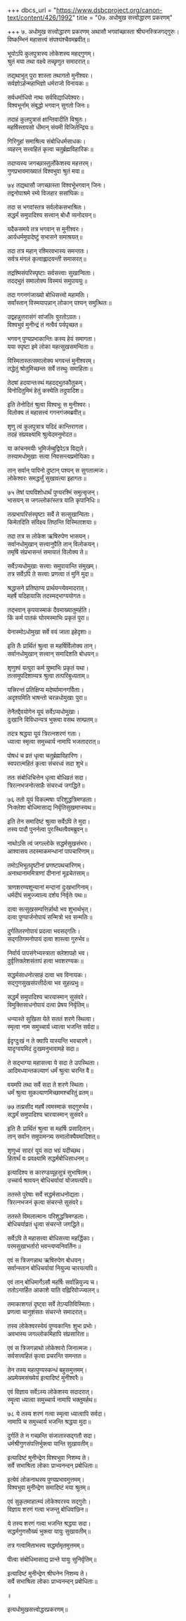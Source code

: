 +++
dbcs_url = "https://www.dsbcproject.org/canon-text/content/426/1992"
title = "0७. अधोमुख सत्त्वोद्धारण प्रकरणम्"

+++
७. अधोमुख सत्त्वोद्धारण प्रकरणम्
अथासौ भगवांच्छास्ता श्रीघनस्त्रिजगद्गुरुः।  
विष्कम्भिनं महासत्त्वं संपश्यंश्चैवमब्रवीत्॥

भूयोऽपि कुलपुत्रास्य लोकेशस्य महद्गुणम्।  
श्रुतं मया तथा वक्ष्ये तच्छृणुत समादरात्॥

तद्यथाभुत् पुरा शास्ता तथागतो मुनीश्वरः।  
सर्वज्ञोऽर्हन्महाभिज्ञो धर्मराजो विनायकः॥

सर्वधर्माधिपो नाथः सर्वविद्याधिपेश्वरः।  
विश्वभूर्नाम् संबुद्धो भगवान् सुगतो जिनः॥

तदाहं कुलपुत्रासं क्षान्तिवादीति विश्रुतः।  
महर्षिस्तापसो धीमान् संयमी विजितेन्द्रियः॥

गिरिगुहां समाश्रित्य संबोधिधर्मसाधकः।  
व्यहरन् सत्त्वहितं कृत्वा चतुर्ब्रह्मविहारिकः॥

तदाप्यस्य जगच्छास्तुर्लोकेशस्य महत्तरम्।  
गुणप्रभावमाख्यातं विश्वभुवा श्रुतं मया॥

७४
तद्यथासौ जगच्छास्ता विश्वर्भूभगवान् जिनः।  
तद्वनोपाश्रमे रम्ये विजहार ससांघिकः॥

तदा स भगवांस्तत्र सर्वलोकसभाश्रितः।  
सद्धर्मं समुपादिश्य सत्त्वान् बोधौ व्यनोदयन्॥

यदैकसमये तत्र भगवान् स मुनीश्वरः।  
आर्यधर्ममुपादेष्टुं सभासने समाश्रयत्॥

तदा तत्र महान् रश्मिरवभास्य समन्ततः।  
सर्वत्र मंगलं कृत्वाह्लादयन्ती समासरत्॥

तद्रश्मिसंपरिस्पृष्टाः सर्वसत्त्वाः सुखान्विताः।  
तदद्भुतं समालोक्य विस्मयं समुपाययुः॥

तदा गगनगंजाख्यो बोधिसत्त्वो महामतिः।  
सर्वांस्तान् विस्मयापन्नान् लोकान् पश्यन् समुत्थितः॥

उद्वहन्नुत्तरासंगं सांजलिः पुरतोऽग्रतः।  
विश्वभुवं मुनीन्द्रं तं नत्वैवं पर्यपृच्छत॥

भगवन् पुण्यप्रभाकान्तिः कस्य हेयं समागता।  
यया स्पृष्टा इमे लोका महत्सुखसमन्विताः॥

विस्मितास्तत्समालोक्य भगवन्तं मुनीश्वरम्।  
तद्धेतुं श्रोतुमिच्छन्तः सर्वे तस्थुः समाहिताः॥

तेदषां हदयान्तःस्थं महदद्भुतकौतुकम्।  
विनोदितुमिमं हेतुं कस्येति तदुपादिश॥

इति तेनोदितं श्रुत्वा विश्वभूः स मुनीश्वरः।  
विलोक्य तं महासत्त्वं गगनगंजमब्रवीत्॥

शृणु त्वं कुलपुत्रात्र यदिदं कान्तिरागता।  
तदहं संप्रवक्ष्यामि श्रुत्वेदमनुमोदत॥

या कांचनमयीः भूमिर्जम्बुद्विपेऽत्र विद्यते।  
तस्यामधोमुखाः सत्वा निवसन्त्यप्रमोयिकाः॥

तान् सर्वान् पापिनो दुष्टान् पश्यन् स सुगतात्मजः।  
लोकेश्वरः समद्धर्त्तुं सुखावत्या इहागतः॥

७५
तेषां पापविशोधार्थं पुण्यरश्मिं समुत्सृजन्।  
भासयन् स जगल्लोकांस्तत्र याति कृपानिधिः॥

तत्प्रभापरिसंस्पृष्टाः सर्वे ते सत्सुखान्विताः।  
किमेतदिति संविक्ष्य तिष्ठन्ति विस्मिताशयाः॥

तदा तत्र स लोकेश ऋषिरुपेण भासयन्।  
सर्वानधोमुखान् सत्त्वानुपैति तान् विलोकयन्।  
तमृषिं संप्रभासन्तं समायातं विलोक्य ते॥

सर्वेऽप्यधोमुखाः सत्त्वाः समुपायान्ति संमुखम्।  
तत्र सर्वेऽपि ते सत्त्वाः प्रणत्वा तं मुनिं मुदा॥

श्रद्धासने प्रतिष्ठाप्य प्रार्थयन्त्येवमादरात्।  
महर्षे यदिहायासि तदस्मद्भाग्ययोगतः॥

तद्भवान् कृपयास्माकं दैवमाख्यातुमर्हति।  
किं कर्म पातकं घोरमस्माभिः प्रकृतं पुरा॥

येनास्मोऽधोमुखा सर्वे वयं जाता इहेदृशाः॥

इति तैः प्रार्थितं श्रुत्वा स महर्षिर्विलोक्य तान्।  
सर्वानधोमुखान् सत्त्वान् समादिशति बोधयन्॥

शृणुश्वं यत्पुरा कर्म युष्माभिः प्रकृतं यथा।  
तत्समुपदिशाम्यत्र श्रुत्वा तत्परिबुध्यताम्॥

यत्त्रिरन्तं प्रतिक्षिप्य मदेर्ष्यामानगर्विताः।  
अदृश्यमिति भाषन्तो चरन्नधोमुखाः पुरा॥

तेनैतद्दैवयोगेन यूयं सर्वेऽप्यधोमुखाः।  
दुःखानि विविधान्यत्र भुक्त्वा वसथ साम्प्रतम्॥

तदत्र श्रद्धया यूयं त्रिरत्नशरणं गताः।  
ध्यात्वा स्मृत्वा समुच्चार्य नामापि भजतादरात्॥

पोषधं च व्रतं धृत्वा चतुर्ब्रह्मविहारिणः।  
स्वपरात्महितं कृत्वा संचरध्वं सदा शुभे॥

ततः संबोधिचित्तेन धृत्वा बोधिव्रतं सदा।  
त्रिरत्नभजनोत्साहैः संचरध्वं जगद्धिते॥

७६
ततो यूयं विकल्मषाः परिशुद्धत्रिमण्डलाः।  
निःक्लेशा बोधिमासाद्य निर्वृतिसुखमाप्स्यथ॥

इति तेन समादिष्टं श्रुत्वा सर्वेऽपि ते मुदा।  
तस्य पादौ पुनर्नत्वा पुरःस्थित्वैवमब्रुवन्॥

नाथोऽसि त्वं जगल्लोके सद्धर्मसुखसंभरः।  
आश्वासय तदस्माकमन्धानां पापचारिणाम्॥

तमोऽभिभूतदृष्टीनां प्रणष्टपथचारिणम्।  
अनाथानाममित्राणां दीनानां मूढचेतसाम्॥

त्राणशरण्यशून्यानां मन्दानां दुःखभागिनाम्।  
धर्मदीपं समुज्ज्वाल्य दर्शय निर्वृतेः पथः॥

दत्वा सत्सुखसम्पत्तिर्न्नाथो भव शुभार्थभृत्।  
दत्वा पुण्यार्जनोपायं सन्मित्रो भव सन्मतिः॥

दुर्गतितरणोपायं प्रदत्वा भवसद्गतिः।  
सद्गतिगमनोपायं दत्वा शास्त्वा गुरुर्भव॥

निर्वार्य पापसंगेभ्यस्त्राता क्लेशापहो भव।  
दुर्वृत्तिक्लेशसंतापं हत्वा भवशरण्यकः॥

सद्धर्मसाधनोत्साहं दत्वा भव विनायकः।  
सद्गुणसुखसंपत्तीर्दत्वा भव सुहत्प्रभुः॥

सद्धर्मं समुपादिश्य चारयास्मान् सुसंवरे।  
विमुक्तिसाधनोपायं दत्वा प्रेषय निर्वृतिम्॥

धन्यास्ते सुखिता येते सततं शरणे स्थित्वा।  
स्मृत्वा नाम समुच्चार्य ध्यात्वा भजन्ति सर्वदा॥

ईदृग्दुःखं न ते क्वापि यास्यन्ति भवचारणे।  
यादृग्वयमिदं दुःखमनुभावामहे सदा॥

ते सद्भाग्या महासत्त्वा ये सदा ते उपस्थिताः।  
आदिमध्यान्तकल्याणं धर्मं श्रुत्वा चरन्ति वै॥

वयमपि तथा सर्वे सदा ते शरणे स्थिताः।  
धर्मं श्रुत्वा सुकल्याणमिच्छामश्चरितुं व्रतम्॥

७७
तत्प्रसीद महर्षे त्वमस्माकं सद्गुरुर्भव।  
सद्धर्मं समुपादिश्य चारयास्मान् सुसंवरे॥

इति तैः प्रार्थितं श्रुत्वा स महर्षिः प्रसादितान्।  
तान् सर्वान समुपामन्त्र्य समालोक्यैवमादिशत्॥

शृणुध्वं सादरं यूयं सदा भग्रं यदीच्छथ।  
हितार्थं वः प्रवक्ष्यामि सद्धर्मबोधिसाधनम्॥

इत्यादिश्य स कारण्डव्यूहसूत्रं सुभाषितम्।  
उच्चार्य श्रावयन् बोधिचर्यायां योजयत्यपि॥

ततस्ते पुरेषाः सर्वे सद्धर्मसाधनोद्यताः।  
त्रिरत्नभजनं कृत्वा संचरन्ते सुसंवरे॥

ततस्ते विमलात्मानः परिशुद्धत्रिमण्डलाः।  
बोधिचर्याव्रतं धॄत्वा संचरन्ते जगद्धिते॥

सर्वेऽपि ते महासत्त्वा बोधिसत्त्वा महर्द्धिकाः।  
परमसुखाभर्तारो भवन्त्यप्यनिवर्तिनः॥

एवं स त्रिजगन्नाथ ऋषिरुपेण बोधयन्।  
सर्वान्स्तान बोधिचर्यायां नियुज्य चारयत्यपि॥

एवं तान् बोधिमार्गेऽसौ महर्षिः सर्वान्नियुज्य च।  
ततोऽन्तर्हित आकाशे याति वह्निरिवोज्ज्वलन्॥

तमाकाशगतं दृष्ट्वा सर्वे तेऽप्यतिविस्मिताः।  
प्रणत्वा चानुशंसतः संचरन्ते समादरात्॥

तस्य लोकेश्वरस्येयं पुण्यकान्तिः शुभा प्रभोः।  
अवभास्य जगल्लोकमिहापि संप्रसारिता॥

एवं स त्रिजगन्नाथो लोकेश्वरो जिनात्मजः।  
सर्वसत्त्वहितं कृत्वा प्रचरन्ति समन्ततः॥

तेन तस्य महत्पुण्यस्कन्धं बहुसमुत्तमम्।  
अप्रमेयमसंख्येयं इत्यादिष्टं मुनीश्वरैः॥

एवं विज्ञाय सर्वेऽस्य लोकेशस्य सदादरात्।  
स्मॄत्वा ध्यात्वा समुच्चार्य नामापि भक्तुमर्हथ॥

७८
ये तस्य शरणं गत्वा स्मृत्वा ध्यात्वापि सर्वदा।  
नामापि च समुच्चार्य भजन्ति श्रद्धया मुदा॥

दुर्गतिं ते न गच्छन्ति संजातास्सद्गतौ सदा।  
धर्मश्रीगुणसंपत्तिर्भुक्त्वा यान्ति सुखावतीम्॥

इत्यादिष्टं मुनीन्द्रेण विश्वभुवा निशम्य ते।  
सर्वे सभाश्रिता लोकाः प्राभ्यनन्दन् प्रबोधिताः॥

इत्येवं लोकनाथस्य पुण्यप्रभावमुत्तमम्।  
विश्वभुवा मुनीन्द्रेण समादिष्टं मया श्रुतम्॥

एवं सुकृतमाहात्म्यं लोकेश्वरस्य सद्गुरोः।  
विज्ञाय शरणं गत्वा भजन्तु बोधिवांछिन॥

ये तस्य शरणं गत्वा भजन्ति श्रद्धया सदा।  
सद्धर्मगुणसौख्यं भुक्त्वा यायुः सुखावतीम्॥

तत्र गत्वामिताभस्य सद्धर्मामृतमुत्तमम्॥

पीत्वा संबोधिमासाद्य प्रान्ते यायुः सुनिर्वृतिम्॥

इत्यादिष्टं मुनीन्द्रेण श्रीघनेन निशम्य ते।  
सर्वे सभाश्रिता लोकाः प्राभ्यनन्दन् प्रबोधिताः॥

॥

इत्यधोमुखसत्त्वोद्धरप्रकरणम्॥

